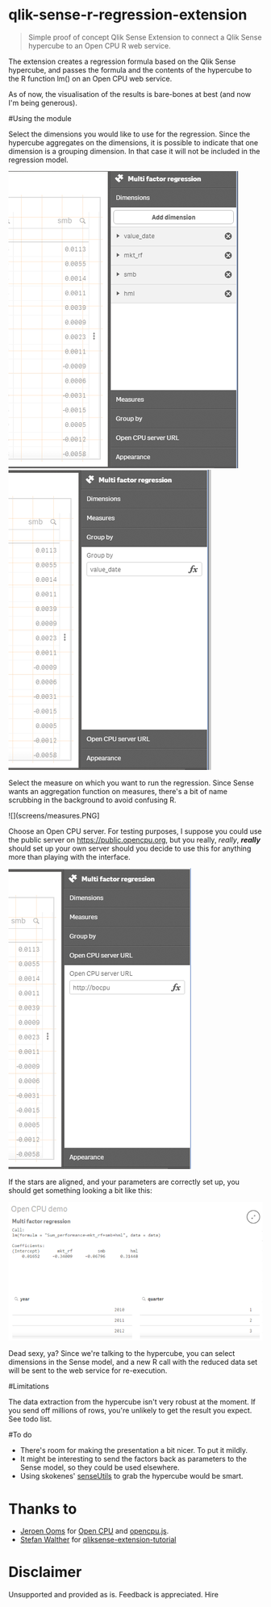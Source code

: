 # qlik-sense-r-regression-extension

> Simple proof of concept Qlik Sense Extension to connect a Qlik Sense hypercube to an Open CPU R web service.

The extension creates a regression formula based on the Qlik Sense hypercube, and passes the formula and the contents of the hypercube to the R function lm() on an Open CPU web service.

As of now, the visualisation of the results is bare-bones at best (and now I'm being generous).

#Using the module

Select the dimensions you would like to use for the regression. Since the hypercube aggregates on the dimensions, it is possible to indicate that one dimension is a grouping dimension. In that case it will not be included in the regression model.

![](screens/dimensions.PNG)
![](screens/group_by.PNG)

Select the measure on which you want to run the regression. Since Sense wants an aggregation function on measures, there's a bit of name scrubbing in the background to avoid confusing R.

![](screens/measures.PNG]

Choose an Open CPU server. For testing purposes, I suppose you could use the public server on https://public.opencpu.org, but you really, <i>really</i>, <b><i>really</i></b> should set up your own server should you decide to use this for anything more than playing with the interface.

![](screens/opencpu_url.PNG)

If the stars are aligned, and your parameters are correctly set up, you should get something looking a bit like this:

![](screens/result.PNG)

Dead sexy, ya? Since we're talking to the hypercube, you can select dimensions in the Sense model, and a new R call with the reduced data set will be sent to the web service for re-execution. 

#Limitations

The data extraction from the hypercube isn't very robust at the moment. If you send off millions of rows, you're unlikely to get the result you expect. See todo list.


#To do

* There's room for making the presentation a bit nicer. To put it mildly.
* It might be interesting to send the factors back as parameters to the Sense model, so they could be used elsewhere.
* Using skokenes' [senseUtils](https://github.com/skokenes/senseUtils) to grab the hypercube would be smart.

# Thanks to

* [Jeroen Ooms](https://github.com/jeroenooms) for [Open CPU](https://www.opencpu.org/) and [opencpu.js](https://github.com/jeroenooms/opencpu.js).
* [Stefan Walther](https://github.com/stefanwalther) for [qliksense-extension-tutorial](https://github.com/stefanwalther/qliksense-extension-tutorial)

# Disclaimer

Unsupported and provided as is. Feedback is appreciated. Hire 
